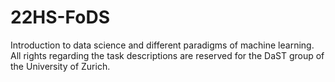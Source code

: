 # 22HS-FoDS
Introduction to data science and different paradigms of machine learning. 
All rights regarding the task descriptions are reserved for the DaST group of the University of Zurich.
